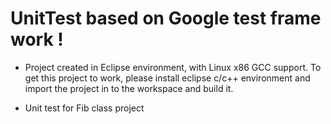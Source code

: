# UnitTest based on Google test frame work !

- Project created in Eclipse environment, with Linux x86 GCC support. To get this project to work, please install eclipse c/c++   environment and import the project in to the workspace and build it. 

- Unit test for Fib class project
